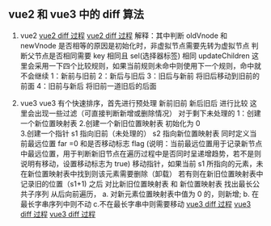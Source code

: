 ## vue2 和 vue3 中的 diff 算法

1. vue2
   [vue2 diff 过程](./imgs/diff.png)
   [vue2 diff 过程](./imgs/diff01.png)
   解释：其中判断 oldVnode 和 newVnode 是否相等的原因是初始化时，非虚拟节点需要先转为虚拟节点
   判断父节点是否相同需要 key 相同且 sel(选择器标签) 相同
   updateChildren 这里会采用一下四个比较规则，如果当前规则未命中则使用下一个规则，命中就不会继续
   1：新前与旧前
   2：新后与旧后
   3：旧后与新前 将旧后移动到旧前的前面
   4：旧前与新后 将旧前一道旧后的后面

2. vue3
   vue3 有个快速排序，首先进行预处理 新前旧前 新后旧后 进行比较 这里会出现一些过滤（可直接判断新增或删除情况） 对于剩下未处理的
   1：创建一个新位置映射表 2.创建一个新旧位置映射表 初始化为 0  
   3.创建一个指针 s1 指向旧前（未处理的） s2 指向新位置映射表 同时定义当前最远位置 far =0 和是否移动标志 flag
   (说明：当前最远位置用于记录新节点中最远位置，用于判断新旧节点在遍历过程中是否同时呈递增趋势，若不是则说明有移动，设置移动标志为 true)
   移动指针，如果当前 s1 所指向的元素，未在新位置映射表中找到则该元素需要删除（卸载）
   若有则在新旧位置映射表中记录旧的位置（s1+1)
   之后 对比新旧位置映射表 和 新位置映射表 找出最长公共子序列 从后向前遍历，
   a. 对新元素位置映射表中值为 0 的，则新增;
   b. 在最长字串序列中则不动
   c.不在最长字串中则需要移动
   [vue3 diff 过程](./imgs/v3diff.png)
   [vue3 diff 过程](./imgs/v3diff01.png)
   [vue3 diff 过程](./imgs/v3diff02.png)
